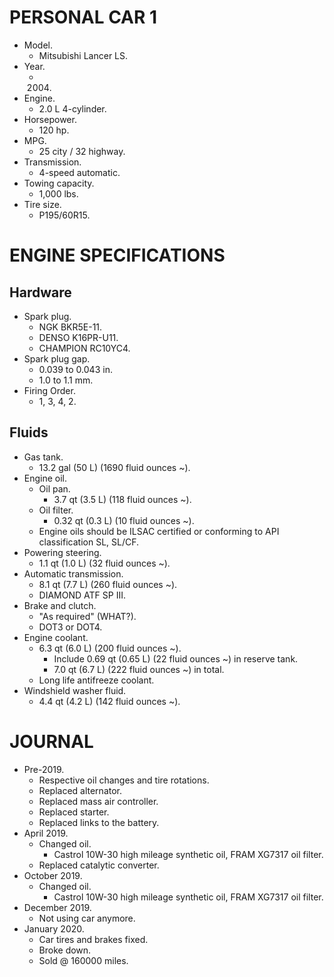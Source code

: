 # PERSONAL CAR 1

- Model.
  - Mitsubishi Lancer LS.
- Year.
  - 2004.
- Engine.
  - 2.0 L 4-cylinder.
- Horsepower.
  - 120 hp.
- MPG.
  - 25 city / 32 highway.
- Transmission.
  - 4-speed automatic.
- Towing capacity.
  - 1,000 lbs.
- Tire size.
  - P195/60R15.

# ENGINE SPECIFICATIONS

## Hardware

- Spark plug.
  - NGK BKR5E-11.
  - DENSO K16PR-U11.
  - CHAMPION RC10YC4.
- Spark plug gap.
  - 0.039 to 0.043 in.
  - 1.0 to 1.1 mm.
- Firing Order.
  - 1, 3, 4, 2.

## Fluids

- Gas tank.
  - 13.2 gal (50 L) (1690 fluid ounces ~).
- Engine oil.
  - Oil pan.
    - 3.7 qt (3.5 L) (118 fluid ounces ~).
  - Oil filter.
    - 0.32 qt (0.3 L) (10 fluid ounces ~).
  - Engine oils should be ILSAC certified or conforming to API classification SL, SL/CF.
- Powering steering.
  - 1.1 qt (1.0 L) (32 fluid ounces ~).
- Automatic transmission.
  - 8.1 qt (7.7 L) (260 fluid ounces ~).
  - DIAMOND ATF SP III.
- Brake and clutch.
  - "As required" (WHAT?).
  - DOT3 or DOT4.
- Engine coolant.
  - 6.3 qt (6.0 L) (200 fluid ounces ~).
    - Include 0.69 qt (0.65 L) (22 fluid ounces ~) in reserve tank.
    - 7.0 qt (6.7 L) (222 fluid ounces ~) in total.
  - Long life antifreeze coolant.
- Windshield washer fluid.
  - 4.4 qt (4.2 L) (142 fluid ounces ~).

# JOURNAL

- Pre-2019.
  - Respective oil changes and tire rotations.
  - Replaced alternator.
  - Replaced mass air controller.
  - Replaced starter.
  - Replaced links to the battery.
- April 2019.
  - Changed oil.
    - Castrol 10W-30 high mileage synthetic oil, FRAM XG7317 oil filter.
  - Replaced catalytic converter.
- October 2019.
  - Changed oil.
    - Castrol 10W-30 high mileage synthetic oil, FRAM XG7317 oil filter.
- December 2019.
  - Not using car anymore.
- January 2020.
  - Car tires and brakes fixed.
  - Broke down.
  - Sold @ 160000 miles.
